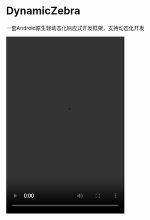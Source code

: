 # DynamicZebra
一套Android原生轻动态化响应式开发框架，支持动态化开发

<video width="320" height="480" controls>
  <source src="file/SVID_20240926_170812_1.mp4" type="video/mp4">
</video>

